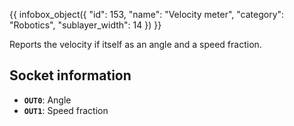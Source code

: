 {{ infobox_object({
	"id": 153,
	"name": "Velocity meter",
	"category": "Robotics",
	"sublayer_width": 14
}) }}

Reports the velocity if itself as an angle and a speed fraction.

## Socket information
- **`OUT0`**: Angle
- **`OUT1`**: Speed fraction